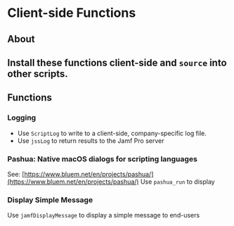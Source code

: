 # Client-side Functions
## About
Install these functions client-side and ```source``` into other scripts.
---
## Functions
### Logging
- Use ```ScriptLog``` to write to a client-side, company-specific log file.
- Use ```jssLog``` to return results to the Jamf Pro server
### Pashua: Native macOS dialogs for scripting languages
See: [https://www.bluem.net/en/projects/pashua/](https://www.bluem.net/en/projects/pashua/)
Use ```pashua_run``` to display 
### Display Simple Message
Use ```jamfDisplayMessage``` to display a simple message to end-users
